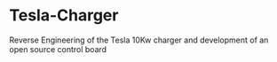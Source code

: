# Tesla-Charger
Reverse Engineering of the Tesla 10Kw charger and development of an open source control board
